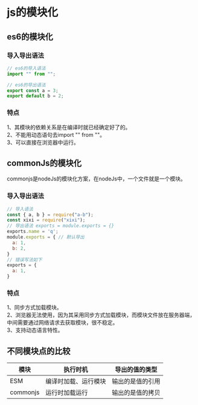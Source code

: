 # js的模块化
## es6的模块化
### 导入导出语法
```js
// es6的导入语法
import "" from "";

// es6的导出语法
export const a = 3;
export default b = 2;
```
### 特点
1、其模块的依赖关系是在编译时就已经确定好了的。   
2、不能用动态语句去import "" from ""。   
3、可以直接在浏览器中运行。   
## commonJs的模块化
commonjs是nodeJs的模块化方案，在nodeJs中，一个文件就是一个模块。   
### 导入导出语法
```js
// 导入语法
const { a, b } = require("a-b");
const xixi = require("xixi");
// 导出语法 exports = module.exports = {}
exports.name = 'q';
module.exports = { // 默认导出
  a: 1,
  b: 2,
}
// 错误写法如下
exports = {
  a: 1,
}
```
### 特点
1、同步方式加载模块。   
2、浏览器无法使用，因为其采用同步方式加载模块，而模块文件放在服务器端，中间需要通过网络请求去获取模块，很不稳定。   
3、支持动态语言特性。   

## 不同模块点的比较
| 模块         | 执行时机 | 导出的值的类型 |
| ----------- | ----------- | ------- |
| ESM | 编译时加载、运行模块 | 输出的是值的引用 |
| commonjs | 运行时加载运行 | 输出的是值的拷贝 |
